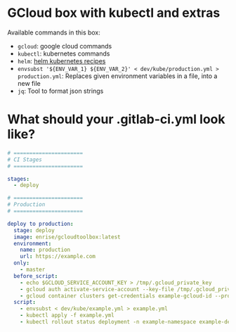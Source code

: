 # GCloud box with kubectl and extras

Available commands in this box:

- `gcloud`: google cloud commands
- `kubectl`: kubernetes commands
- `helm`: [helm kubernetes recipes](https://github.com/helm/helm)
- `envsubst '${ENV_VAR_1} ${ENV_VAR_2}' < dev/kube/production.yml > production.yml`: Replaces given environment variables in a file, into a new file
- `jq`: Tool to format json strings

# What should your .gitlab-ci.yml look like?

```yml
# ======================
# CI Stages
# ======================

stages:
  - deploy

# ======================
# Production
# ======================

deploy to production:
  stage: deploy
  image: enrise/gcloudtoolbox:latest
  environment:
    name: production
    url: https://example.com
  only:
    - master
  before_script:
    - echo $GCLOUD_SERVICE_ACCOUNT_KEY > /tmp/.gcloud_private_key
    - gcloud auth activate-service-account --key-file /tmp/.gcloud_private_key
    - gcloud container clusters get-credentials example-gcloud-id --project example-project --zone europe-example
  script:
    - envsubst < dev/kube/example.yml > example.yml
    - kubectl apply -f example.yml
    - kubectl rollout status deployment -n example-namespace example-deployment-name
```
